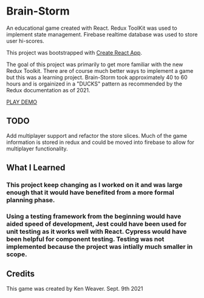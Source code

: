 # Brain-Storm

An educational game created with React. Redux ToolKit was used to implement state management. Firebase realtime database was used to store user hi-scores.

This project was bootstrapped with [Create React App](https://github.com/facebook/create-react-app).

The goal of this project was primarily to get more familiar with the new Redux Toolkit. There are of course much better ways to implement a game but this was a learning project. Brain-Storm took approximately 40 to 60 hours and is orgainized in a "DUCKS" pattern as recommended by the Redux documentation as of 2021.

[PLAY DEMO](https://kaw0829.github.io/brain-storm/)

## TODO

Add multiplayer support and refactor the store slices. Much of the game information is stored in redux and could be moved into firebase to allow for multiplayer functionality.

## What I Learned

### This project keep changing as I worked on it and was large enough that it would have benefited from a more formal planning phase.

### Using a testing framework from the beginning would have aided speed of development, Jest could have been used for unit testing as it works well with React. Cypress would have been helpful for component testing. Testing was not implemented because the project was intially much smaller in scope.

## Credits

This game was created by Ken Weaver. Sept. 9th 2021
